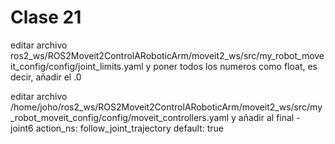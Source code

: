 # Clase 21

editar archivo ros2_ws/ROS2Moveit2ControlARoboticArm/moveit2_ws/src/my_robot_moveit_config/config/joint_limits.yaml y poner todos los numeros como float, es decir, añadir el .0

editar archivo /home/joho/ros2_ws/ROS2Moveit2ControlARoboticArm/moveit2_ws/src/my_robot_moveit_config/config/moveit_controllers.yaml y añadir al final 
      - joint6
    action_ns: follow_joint_trajectory
    default: true